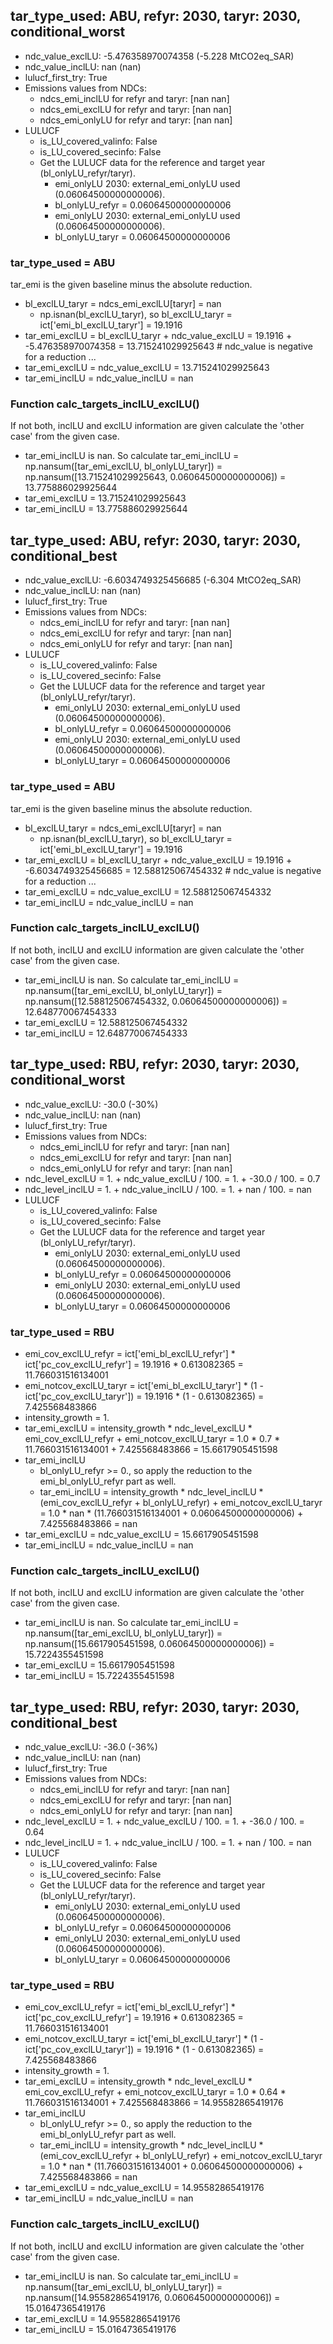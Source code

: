 

## tar_type_used: ABU, refyr: 2030, taryr: 2030, conditional_worst
- ndc_value_exclLU: -5.476358970074358 (-5.228 MtCO2eq_SAR)
- ndc_value_inclLU: nan (nan)
- lulucf_first_try: True
- Emissions values from NDCs:
  - ndcs_emi_inclLU for refyr and taryr: [nan nan]
  - ndcs_emi_exclLU for refyr and taryr: [nan nan]
  - ndcs_emi_onlyLU for refyr and taryr: [nan nan]
- LULUCF
  - is_LU_covered_valinfo: False
  - is_LU_covered_secinfo: False
  - Get the LULUCF data for the reference and target year (bl_onlyLU_refyr/taryr).
    - emi_onlyLU 2030: external_emi_onlyLU used (0.06064500000000006).
    - bl_onlyLU_refyr = 0.06064500000000006
    - emi_onlyLU 2030: external_emi_onlyLU used (0.06064500000000006).
    - bl_onlyLU_taryr = 0.06064500000000006
### tar_type_used = ABU
tar_emi is the given baseline minus the absolute reduction.
- bl_exclLU_taryr = ndcs_emi_exclLU[taryr] = nan
  - np.isnan(bl_exclLU_taryr), so bl_exclLU_taryr = ict['emi_bl_exclLU_taryr'] = 19.1916
- tar_emi_exclLU = bl_exclLU_taryr + ndc_value_exclLU = 19.1916 + -5.476358970074358 = 13.715241029925643 # ndc_value is negative for a reduction ...
- tar_emi_exclLU = ndc_value_exclLU = 13.715241029925643
- tar_emi_inclLU = ndc_value_inclLU = nan
### Function calc_targets_inclLU_exclLU()
If not both, inclLU and exclLU information are given calculate the 'other case' from the given case.
- tar_emi_inclLU is nan. So calculate tar_emi_inclLU = np.nansum([tar_emi_exclLU, bl_onlyLU_taryr]) = np.nansum([13.715241029925643, 0.06064500000000006]) = 13.775886029925644
- tar_emi_exclLU = 13.715241029925643
- tar_emi_inclLU = 13.775886029925644

## tar_type_used: ABU, refyr: 2030, taryr: 2030, conditional_best
- ndc_value_exclLU: -6.6034749325456685 (-6.304 MtCO2eq_SAR)
- ndc_value_inclLU: nan (nan)
- lulucf_first_try: True
- Emissions values from NDCs:
  - ndcs_emi_inclLU for refyr and taryr: [nan nan]
  - ndcs_emi_exclLU for refyr and taryr: [nan nan]
  - ndcs_emi_onlyLU for refyr and taryr: [nan nan]
- LULUCF
  - is_LU_covered_valinfo: False
  - is_LU_covered_secinfo: False
  - Get the LULUCF data for the reference and target year (bl_onlyLU_refyr/taryr).
    - emi_onlyLU 2030: external_emi_onlyLU used (0.06064500000000006).
    - bl_onlyLU_refyr = 0.06064500000000006
    - emi_onlyLU 2030: external_emi_onlyLU used (0.06064500000000006).
    - bl_onlyLU_taryr = 0.06064500000000006
### tar_type_used = ABU
tar_emi is the given baseline minus the absolute reduction.
- bl_exclLU_taryr = ndcs_emi_exclLU[taryr] = nan
  - np.isnan(bl_exclLU_taryr), so bl_exclLU_taryr = ict['emi_bl_exclLU_taryr'] = 19.1916
- tar_emi_exclLU = bl_exclLU_taryr + ndc_value_exclLU = 19.1916 + -6.6034749325456685 = 12.588125067454332 # ndc_value is negative for a reduction ...
- tar_emi_exclLU = ndc_value_exclLU = 12.588125067454332
- tar_emi_inclLU = ndc_value_inclLU = nan
### Function calc_targets_inclLU_exclLU()
If not both, inclLU and exclLU information are given calculate the 'other case' from the given case.
- tar_emi_inclLU is nan. So calculate tar_emi_inclLU = np.nansum([tar_emi_exclLU, bl_onlyLU_taryr]) = np.nansum([12.588125067454332, 0.06064500000000006]) = 12.648770067454333
- tar_emi_exclLU = 12.588125067454332
- tar_emi_inclLU = 12.648770067454333

## tar_type_used: RBU, refyr: 2030, taryr: 2030, conditional_worst
- ndc_value_exclLU: -30.0 (-30%)
- ndc_value_inclLU: nan (nan)
- lulucf_first_try: True
- Emissions values from NDCs:
  - ndcs_emi_inclLU for refyr and taryr: [nan nan]
  - ndcs_emi_exclLU for refyr and taryr: [nan nan]
  - ndcs_emi_onlyLU for refyr and taryr: [nan nan]
- ndc_level_exclLU = 1. + ndc_value_exclLU / 100. = 1. + -30.0 / 100. = 0.7
- ndc_level_inclLU = 1. + ndc_value_inclLU / 100. = 1. + nan / 100. = nan
- LULUCF
  - is_LU_covered_valinfo: False
  - is_LU_covered_secinfo: False
  - Get the LULUCF data for the reference and target year (bl_onlyLU_refyr/taryr).
    - emi_onlyLU 2030: external_emi_onlyLU used (0.06064500000000006).
    - bl_onlyLU_refyr = 0.06064500000000006
    - emi_onlyLU 2030: external_emi_onlyLU used (0.06064500000000006).
    - bl_onlyLU_taryr = 0.06064500000000006
### tar_type_used = RBU
- emi_cov_exclLU_refyr = ict['emi_bl_exclLU_refyr'] * ict['pc_cov_exclLU_refyr'] = 19.1916 * 0.613082365 = 11.766031516134001
- emi_notcov_exclLU_taryr = ict['emi_bl_exclLU_taryr'] * (1 - ict['pc_cov_exclLU_taryr']) = 19.1916 * (1 - 0.613082365) = 7.425568483866
- intensity_growth = 1.
- tar_emi_exclLU = intensity_growth * ndc_level_exclLU * emi_cov_exclLU_refyr + emi_notcov_exclLU_taryr = 1.0 * 0.7 * 11.766031516134001 + 7.425568483866 = 15.6617905451598
- tar_emi_inclLU
  - bl_onlyLU_refyr >= 0., so apply the reduction to the emi_bl_onlyLU_refyr part as well.
  - tar_emi_inclLU = intensity_growth * ndc_level_inclLU * (emi_cov_exclLU_refyr + bl_onlyLU_refyr) + emi_notcov_exclLU_taryr = 1.0 * nan * (11.766031516134001 + 0.06064500000000006) + 7.425568483866 = nan
- tar_emi_exclLU = ndc_value_exclLU = 15.6617905451598
- tar_emi_inclLU = ndc_value_inclLU = nan
### Function calc_targets_inclLU_exclLU()
If not both, inclLU and exclLU information are given calculate the 'other case' from the given case.
- tar_emi_inclLU is nan. So calculate tar_emi_inclLU = np.nansum([tar_emi_exclLU, bl_onlyLU_taryr]) = np.nansum([15.6617905451598, 0.06064500000000006]) = 15.7224355451598
- tar_emi_exclLU = 15.6617905451598
- tar_emi_inclLU = 15.7224355451598

## tar_type_used: RBU, refyr: 2030, taryr: 2030, conditional_best
- ndc_value_exclLU: -36.0 (-36%)
- ndc_value_inclLU: nan (nan)
- lulucf_first_try: True
- Emissions values from NDCs:
  - ndcs_emi_inclLU for refyr and taryr: [nan nan]
  - ndcs_emi_exclLU for refyr and taryr: [nan nan]
  - ndcs_emi_onlyLU for refyr and taryr: [nan nan]
- ndc_level_exclLU = 1. + ndc_value_exclLU / 100. = 1. + -36.0 / 100. = 0.64
- ndc_level_inclLU = 1. + ndc_value_inclLU / 100. = 1. + nan / 100. = nan
- LULUCF
  - is_LU_covered_valinfo: False
  - is_LU_covered_secinfo: False
  - Get the LULUCF data for the reference and target year (bl_onlyLU_refyr/taryr).
    - emi_onlyLU 2030: external_emi_onlyLU used (0.06064500000000006).
    - bl_onlyLU_refyr = 0.06064500000000006
    - emi_onlyLU 2030: external_emi_onlyLU used (0.06064500000000006).
    - bl_onlyLU_taryr = 0.06064500000000006
### tar_type_used = RBU
- emi_cov_exclLU_refyr = ict['emi_bl_exclLU_refyr'] * ict['pc_cov_exclLU_refyr'] = 19.1916 * 0.613082365 = 11.766031516134001
- emi_notcov_exclLU_taryr = ict['emi_bl_exclLU_taryr'] * (1 - ict['pc_cov_exclLU_taryr']) = 19.1916 * (1 - 0.613082365) = 7.425568483866
- intensity_growth = 1.
- tar_emi_exclLU = intensity_growth * ndc_level_exclLU * emi_cov_exclLU_refyr + emi_notcov_exclLU_taryr = 1.0 * 0.64 * 11.766031516134001 + 7.425568483866 = 14.95582865419176
- tar_emi_inclLU
  - bl_onlyLU_refyr >= 0., so apply the reduction to the emi_bl_onlyLU_refyr part as well.
  - tar_emi_inclLU = intensity_growth * ndc_level_inclLU * (emi_cov_exclLU_refyr + bl_onlyLU_refyr) + emi_notcov_exclLU_taryr = 1.0 * nan * (11.766031516134001 + 0.06064500000000006) + 7.425568483866 = nan
- tar_emi_exclLU = ndc_value_exclLU = 14.95582865419176
- tar_emi_inclLU = ndc_value_inclLU = nan
### Function calc_targets_inclLU_exclLU()
If not both, inclLU and exclLU information are given calculate the 'other case' from the given case.
- tar_emi_inclLU is nan. So calculate tar_emi_inclLU = np.nansum([tar_emi_exclLU, bl_onlyLU_taryr]) = np.nansum([14.95582865419176, 0.06064500000000006]) = 15.01647365419176
- tar_emi_exclLU = 14.95582865419176
- tar_emi_inclLU = 15.01647365419176